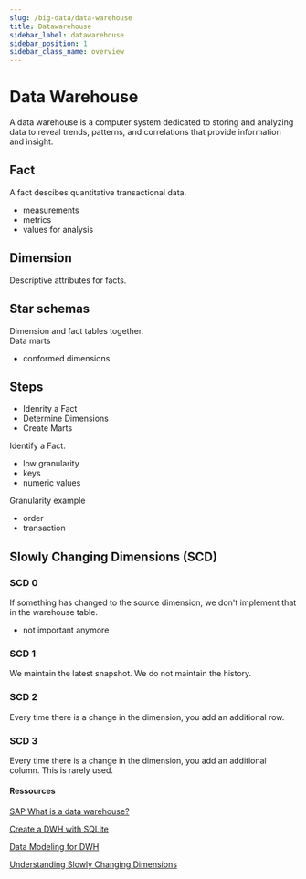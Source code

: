 ```yaml
---
slug: /big-data/data-warehouse
title: Datawarehouse
sidebar_label: datawarehouse
sidebar_position: 1
sidebar_class_name: overview
---
```


# Data Warehouse

A data warehouse is a computer system dedicated to storing and analyzing data to reveal trends, patterns, and correlations that provide information and insight.  

## Fact
A fact descibes quantitative transactional data.  

- measurements
- metrics
- values for analysis

## Dimension
Descriptive attributes for facts.  

## Star schemas
Dimension and fact tables together.  
Data marts  

- conformed dimensions

## Steps
- Idenrity a Fact
- Determine Dimensions
- Create Marts

Identify a Fact.  
- low granularity
- keys
- numeric values

Granularity example  
- order
- transaction

## Slowly Changing Dimensions (SCD)

### SCD 0
If something has changed to the source dimension, we don't implement that in the warehouse table.  

- not important anymore

### SCD 1
We maintain the latest snapshot. We do not maintain the history.  

### SCD 2
Every time there is a change in the dimension, you add an additional row.  

### SCD 3
Every time there is a change in the dimension, you add an additional column. This is rarely used.  

#### Ressources

[SAP What is a data warehouse?](https://www.sap.com/products/technology-platform/datasphere/what-is-a-data-warehouse.html)  

[Create a DWH with SQLite](https://www.youtube.com/watch?v=fGoERH74AI0)  

[Data Modeling for DWH](https://www.youtube.com/watch?v=acNmHwl9iPs)  

[Understanding Slowly Changing Dimensions](https://www.youtube.com/watch?v=Sg2AAk1vwEs)  
